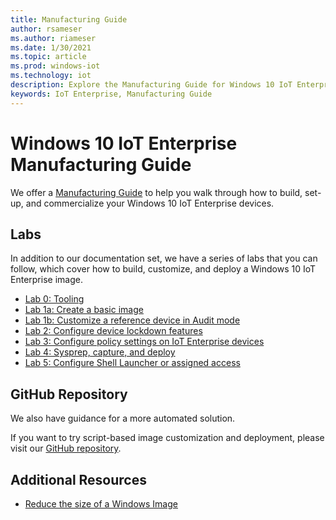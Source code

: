 ```yaml
---
title: Manufacturing Guide
author: rsameser
ms.author: riameser
ms.date: 1/30/2021
ms.topic: article
ms.prod: windows-iot
ms.technology: iot
description: Explore the Manufacturing Guide for Windows 10 IoT Enterprise.
keywords: IoT Enterprise, Manufacturing Guide
---
```


# Windows 10 IoT Enterprise Manufacturing Guide
We offer a [Manufacturing Guide](https://docs.microsoft.com/windows-hardware/manufacture/desktop/iot-ent-overview) to help you walk through how to build, set-up, and commercialize your Windows 10 IoT Enterprise devices.

## Labs
In addition to our documentation set, we have a series of labs that you can follow, which cover how to build, customize, and deploy a Windows 10 IoT Enterprise image.

* [Lab 0: Tooling](https://docs.microsoft.com/windows-hardware/manufacture/desktop/iot-ent-get-the-tools-you-need)
* [Lab 1a: Create a basic image](https://docs.microsoft.com/windows-hardware/manufacture/desktop/iot-ent-create-a-basic-image)
* [Lab 1b: Customize a reference device in Audit mode](https://docs.microsoft.com/windows-hardware/manufacture/desktop/iot-ent-customize-the-reference-device-in-audit-mode)
* [Lab 2: Configure device lockdown features](https://docs.microsoft.com/windows-hardware/manufacture/desktop/iot-ent-configure-policy-settings)
* [Lab 3: Configure policy settings on IoT Enterprise devices](https://docs.microsoft.com/windows-hardware/manufacture/desktop/iot-ent-configure-policy-settings)
* [Lab 4: Sysprep, capture, and deploy](https://docs.microsoft.com/windows-hardware/manufacture/desktop/iot-ent-sysprep-capture-deploy)
* [Lab 5: Configure Shell Launcher or assigned access](https://docs.microsoft.com/windows-hardware/manufacture/desktop/iot-ent-shell-launcher-app-launcher)


## GitHub Repository
We also have guidance for a more automated solution.

If you want to try script-based image customization and deployment, please visit our [GitHub repository](https://github.com/ms-iot/windows-iotent-deploy).

## Additional Resources
* [Reduce the size of a Windows Image](https://docs.microsoft.com/windows-hardware/manufacture/desktop/iot-ent-optimize-images)
